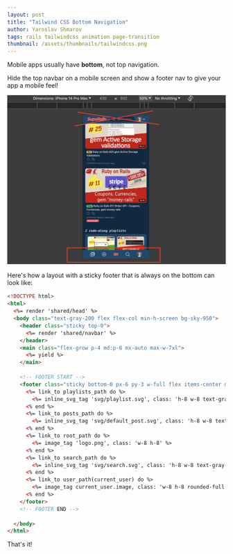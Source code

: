 ```yaml
---
layout: post
title: "Tailwind CSS Bottom Navigation"
author: Yaroslav Shmarov
tags: rails tailwindcss animation page-transition
thumbnail: /assets/thumbnails/tailwindcss.png
---
```


Mobile apps usually have **bottom**, not top navigation.

Hide the top navbar on a mobile screen and show a footer nav to give your app a mobile feel!

![Bottom navigation](/assets/images/sticky-mobile-footer.png)

Here's how a layout with a sticky footer that is always on the bottom can look like:

```html
<!DOCTYPE html>
<html>
  <%= render 'shared/head' %>
  <body class="text-gray-200 flex flex-col min-h-screen bg-sky-950">
    <header class="sticky top-0">
      <%= render 'shared/navbar' %>
    </header>
    <main class="flex-grow p-4 md:p-8 mx-auto max-w-7xl">
      <%= yield %>
    </main>

    <!-- FOOTER START -->
    <footer class="sticky bottom-0 px-6 py-3 w-full flex items-center md:hidden justify-around bg-sky-900">
      <%= link_to playlists_path do %>
        <%= inline_svg_tag 'svg/playlist.svg', class: 'h-8 w-8 text-gray-200' %>
      <% end %>
      <%= link_to posts_path do %>
        <%= inline_svg_tag 'svg/default_post.svg', class: 'h-8 w-8 text-gray-200' %>
      <% end %>
      <%= link_to root_path do %>
        <%= image_tag 'logo.png', class: 'w-8 h-8' %>
      <% end %>
      <%= link_to search_path do %>
        <%= inline_svg_tag 'svg/search.svg', class: 'h-8 w-8 text-gray-200' %>
      <% end %>
      <%= link_to user_path(current_user) do %>
        <%= image_tag current_user.image, class: 'w-8 h-8 rounded-full', alt: current_user.email if current_user.image? %>
      <% end %>
    </footer>
    <!-- FOOTER END -->

  </body>
</html>
```

That's it!

